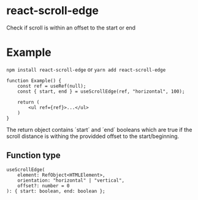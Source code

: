 # react-scroll-edge

Check if scroll is within an offset to the start or end


# Example
`npm install react-scroll-edge` or `yarn add react-scroll-edge`

```tsx
function Example() {
    const ref = useRef(null);
    const { start, end } = useScrollEdge(ref, "horizontal", 100);

    return (
        <ul ref={ref}>...</ul>
    )
}
```

The return object contains ´start´ and ´end´ booleans which are true if the scroll distance is withing the providded offset to the start/beginning.

## Function type

```tsx
useScrollEdge(
    element: RefObject<HTMLElement>,
    orientation: "horizontal" | "vertical",
    offset?: number = 0
): { start: boolean, end: boolean };
```